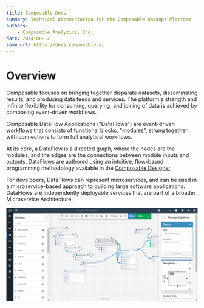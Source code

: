 ```yaml
---
title: Composable Docs
summary: Technical Documentation for the Composable DataOps Platform
authors:
    - Composable Analytics, Inc.
date: 2014-08-12
some_url: https://docs.composable.ai
---
```


# Overview

Composable focuses on bringing together disparate datasets, disseminating results, and producing data feeds and services. The platform's strength and infinite flexibility for consuming, querying, and joining of data is achieved by composing event-driven workflows.

Composable DataFlow Applications ("DataFlows") are event-driven workflows that consists of functional blocks, ["modules"](./04.Modules.md), strung together with connections to form full analytical workflows.

At its core, a DataFlow is a directed graph, where the nodes are the modules, and the edges are the connections between module inputs and outputs. DataFlows are authored using an intuitive, flow-based programming methodology available in the [Composable Designer](./02.Composable-Designer.md).

For developers, DataFlows can represent microservices, and can be used in a microservice-based approach to building large software applications. DataFlows are independently deployable services that are part of a broader Microservice Architecture.


![!Composable DataFlow Application](img/03.01.Img_1.png)
